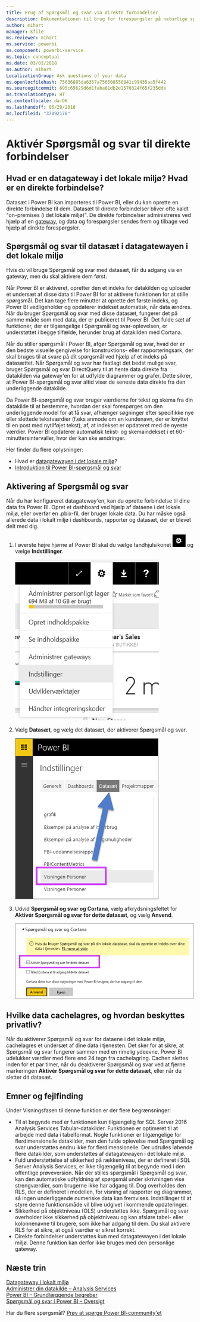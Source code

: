 ```yaml
---
title: Brug af Spørgsmål og svar via direkte forbindelser
description: Dokumentationen til brug for forespørgsler på naturlige sprog via Power BI-spørgsmål og svar med direkte forbindelser til Analysis Services-data og datagatewayen i det lokale miljø.
author: mihart
manager: kfile
ms.reviewer: mihart
ms.service: powerbi
ms.component: powerbi-service
ms.topic: conceptual
ms.date: 03/01/2018
ms.author: mihart
LocalizationGroup: Ask questions of your data
ms.openlocfilehash: 75636885da6357a756508558841c99435aa5f442
ms.sourcegitcommit: 695c65629d6d1faba61db2e1570324f65f235dde
ms.translationtype: HT
ms.contentlocale: da-DK
ms.lasthandoff: 06/29/2018
ms.locfileid: "37092178"
---
```

# <a name="enable-qa-for-live-connections"></a>Aktivér Spørgsmål og svar til direkte forbindelser
## <a name="what-is-on-premises-data-gateway--what-is-a-live-connection"></a>Hvad er en datagateway i det lokale miljø?  Hvad er en direkte forbindelse?
Datasæt i Power BI kan importeres til Power BI, eller du kan oprette en direkte forbindelse til dem. Datasæt til direkte forbindelser bliver ofte kaldt "on-premises (i det lokale miljø)". De direkte forbindelser administreres ved hjælp af en [gateway](service-gateway-onprem.md), og data og forespørgsler sendes frem og tilbage ved hjælp af direkte forespørgsler.

## <a name="qa-for-on-premises-data-gateway-datasets"></a>Spørgsmål og svar til datasæt i datagatewayen i det lokale miljø
Hvis du vil bruge Spørgsmål og svar med datasæt, får du adgang via en gateway, men du skal aktivere dem først.

Når Power BI er aktiveret, opretter den et indeks for datakilden og uploader et undersæt af disse data til Power BI for at aktivere funktionen for at stille spørgsmål. Det kan tage flere minutter at oprette det første indeks, og Power BI vedligeholder og opdaterer indekset automatisk, når data ændres. Når du bruger Spørgsmål og svar med disse datasæt, fungerer det på samme måde som med data, der er publiceret til Power BI. Det fulde sæt af funktioner, der er tilgængelige i Spørgsmål og svar-oplevelsen, er understøttet i begge tilfælde, herunder brug af datakilden med Cortana.

Når du stiller spørgsmål i Power BI, afgør Spørgsmål og svar, hvad der er den bedste visuelle gengivelse for konstruktions- eller rapporteringsark, der skal bruges til at svare på dit spørgsmål ved hjælp af et indeks på datasættet. Når Spørgsmål og svar har fastlagt det bedst mulige svar, bruger Spørgsmål og svar DirectQuery til at hente data direkte fra datakilden via gateway'en for at udfylde diagrammer og grafer. Dette sikrer, at Power BI-spørgsmål og svar altid viser de seneste data direkte fra den underliggende datakilde.

Da Power BI-spørgsmål og svar bruger værdierne for tekst og skema fra din datakilde til at bestemme, hvordan der skal forespørges om den underliggende model for at få svar, afhænger søgninger efter specifikke nye eller slettede tekstværdier (f.eks anmode om en kundenavn, der er knyttet til en post med nytilføjet tekst), af, at indekset er opdateret med de nyeste værdier. Power BI opdaterer automatisk tekst- og skemaindekset i et 60-minuttersintervaller, hvor der kan ske ændringer.

Her finder du flere oplysninger:

* Hvad er [datagatewayen i det lokale miljø](service-gateway-onprem.md)?
* [Introduktion til Power BI-spørgsmål og svar](power-bi-q-and-a.md)

## <a name="enable-qa"></a>Aktivering af Spørgsmål og svar
Når du har konfigureret datagateway'en, kan du oprette forbindelse til dine data fra Power BI.  Opret et dashboard ved hjælp af dataene i det lokale miljø, eller overfør en .pbix-fil, der bruger lokale data.  Du har måske også allerede data i lokalt miljø i dashboards, rapporter og datasæt, der er blevet delt med dig.

1. I øverste højre hjørne af Power BI skal du vælge tandhjulsikonet ![tandhjulsikon](media/service-q-and-a-direct-query/power-bi-cog.png) og vælge **Indstillinger**.
   
   ![Menuen Indstillinger](media/service-q-and-a-direct-query/powerbi-settings.png)
2. Vælg **Datasæt**, og vælg det datasæt, der aktiverer Spørgsmål og svar.
   
   ![Skærmbilledet Datasæt i menuen Indstillinger](media/service-q-and-a-direct-query/power-bi-q-and-a-settings.png)
3. Udvid **Spørgsmål og svar og Cortana**, vælg afkrydsningsfeltet for **Aktivér Spørgsmål og svar for dette datasæt**, og vælg **Anvend**.
   
    ![Udvidet område til spørgsmål og svar](media/service-q-and-a-direct-query/power-bi-q-and-a-directquery.png)

## <a name="what-data-is-cached-and-how-is-privacy-protected"></a>Hvilke data cachelagres, og hvordan beskyttes privatliv?
Når du aktiverer Spørgsmål og svar for dataene i det lokale miljø, cachelagres et undersæt af dine data i tjenesten. Det sker for at sikre, at Spørgsmål og svar fungerer sammen med en rimelig ydeevne. Power BI udelukker værdier med flere end 24 tegn fra cachelagring. Cachen slettes inden for et par timer, når du deaktiverer Spørgsmål og svar ved at fjerne markeringen **Aktivér Spørgsmål og svar for dette datasæt**, eller når du sletter dit datasæt.

## <a name="considerations-and-troubleshooting"></a>Emner og fejlfinding
Under Visningsfasen til denne funktion er der flere begrænsninger:

* Til at begynde med er funktionen kun tilgængelig for SQL Server 2016 Analysis Services Tabular-datakilder. Funktionen er optimeret til at arbejde med data i tabelformat. Nogle funktioner er tilgængelige for flerdimensionelle datakilder, men den fulde oplevelse med Spørgsmål og svar understøttes endnu ikke for flerdimensionelle. Der udrulles løbende flere datakilder, som understøttes af datagatewayen i det lokale miljø.
* Fuld understøttelse af sikkerhed på rækkeniveau, der er defineret i SQL Server Analysis Services, er ikke tilgængelig til at begynde med i den offentlige prøveversion. Når der stilles spørgsmål i Spørgsmål og svar, kan den automatiske udfyldning af spørgsmål under skrivningen vise strengværdier, som brugerne ikke har adgang til. Dog overholdes den RLS, der er defineret i modellen, for visning af rapporter og diagrammer, så ingen underliggende numeriske data kan fremvises. Indstillinger til at styre denne funktionsmåde vil blive udgivet i kommende opdateringer.
* Sikkerhed på objektniveau (OLS) understøttes ikke. Spørgsmål og svar overholder ikke sikkerhed på objektniveau og kan afsløre tabel- eller kolonnenavne til brugere, som ikke har adgang til dem. Du skal aktivere RLS for at sikre, at også værdier er sikret korrekt. 
* Direkte forbindelser understøttes kun med datagatewayen i det lokale miljø. Denne funktion kan derfor ikke bruges med den personlige gateway.

## <a name="next-steps"></a>Næste trin
[Datagateway i lokalt miljø](service-gateway-onprem.md)  
[Administrer din datakilde – Analysis Services](service-gateway-enterprise-manage-ssas.md)  
[Power BI – Grundlæggende begreber](service-basic-concepts.md)  
[Spørgsmål og svar i Power BI – Oversigt](power-bi-q-and-a.md)  

Har du flere spørgsmål? [Prøv at spørge Power BI-community'et](http://community.powerbi.com/)

